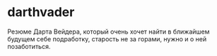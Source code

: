 # darthvader
Резюме Дарта Вейдера, который очень хочет найти в ближайшем будущем себе подработку, старость не за горами, нужно и о ней позаботиться.
